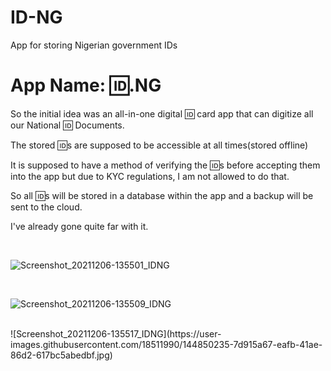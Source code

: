 # ID-NG
App for storing Nigerian government IDs

<h1>App Name: 🆔.NG</h1>
<p>So the initial idea was an all-in-one digital 🆔 card app that can digitize all our National 🆔 Documents.</p>
<p>The stored 🆔s are supposed to be accessible at all times(stored offline)</p>
<p>It is supposed to have a method of verifying the 🆔s before accepting them into the app but due to KYC regulations, I am not allowed to do that.</p>
<p>So all 🆔s will be stored in a database within the app and a backup will be sent to the cloud.</p>
<p>I've already gone quite far with it.</p>
<br>

![Screenshot_20211206-135501_IDNG](https://user-images.githubusercontent.com/18511990/144850139-cf3b3a3e-f0c8-453d-abad-c15ff78d2851.jpg)

<br>

![Screenshot_20211206-135509_IDNG](https://user-images.githubusercontent.com/18511990/144850198-175b109e-b5bd-4c89-ac97-ab65c4f1b56b.jpg)

<br>
![Screenshot_20211206-135517_IDNG](https://user-images.githubusercontent.com/18511990/144850235-7d915a67-eafb-41ae-86d2-617bc5abedbf.jpg)

